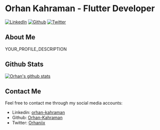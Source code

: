 # Orhan Kahraman - Flutter Developer

[![LinkedIn][linkedin-shield]][linkedin-url] [![Github][github-shield]][github-url] [![Twitter][twitter-shield]][twitter-url]



## About Me

YOUR_PROFILE_DESCRIPTION

## Github Stats

[![Orhan's github stats][github-stats]][github-url]

## Contact Me

Feel free to contact me through my social media accounts:

- Linkedin: [orhan-kahraman][linkedin-url]
- Github: [Orhan-Kahraman][github-url]
- Twitter: [Orhaniix][twitter-url]

[linkedin-shield]: https://img.shields.io/badge/-LinkedIn-black.svg?style=flat-square&logo=linkedin&colorB=555
[linkedin-url]: https://linkedin.com/in/orhan-kahraman
[github-shield]: https://img.shields.io/badge/-Github-black.svg?style=flat-square&logo=github&colorB=555
[github-url]: https://github.com/Orhan-Kahraman
[twitter-shield]: https://img.shields.io/badge/-Twitter-black.svg?style=flat-square&logo=twitter&colorB=555
[twitter-url]: https://twitter.com/Orhaniix
[github-stats]: https://github-readme-stats.vercel.app/api?username=Orhan-Kahraman&count_private=true&show_icons=true
